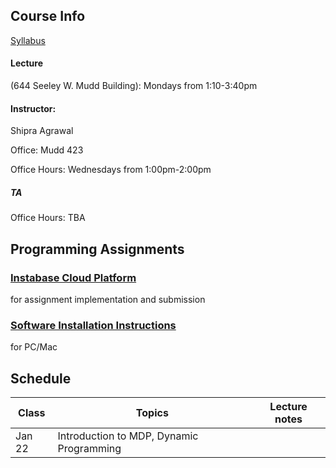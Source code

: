 ## Course Info

[Syllabus](Reinforcement%20Learning%20course%20syllabus.pdf)

#### Lecture 
(644 Seeley W. Mudd Building): Mondays from 1:10-3:40pm

#### Instructor: 
Shipra Agrawal

Office: Mudd 423

Office Hours: Wednesdays from 1:00pm-2:00pm



##### TA 
Office Hours: TBA

## Programming Assignments
### [Instabase Cloud Platform](cloud.md) 
for assignment implementation and submission
### [Software Installation Instructions](installation.md) 
for PC/Mac

## Schedule

| Class|Topics|  Lecture notes |
|------|------|----------------|
|Jan 22    | Introduction to MDP, Dynamic Programming     |                |
